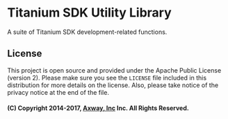 # Titanium SDK Utility Library

A suite of Titanium SDK development-related functions.

## License

This project is open source and provided under the Apache Public License (version 2). Please make
sure you see the `LICENSE` file included in this distribution for more details on the license. Also,
please take notice of the privacy notice at the end of the file.

#### (C) Copyright 2014-2017, [Axway, Inc](http://www.axway.com/) Inc. All Rights Reserved.
